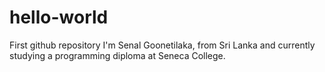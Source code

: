 # hello-world
First github repository
I'm Senal Goonetilaka, from Sri Lanka and currently studying a programming diploma at Seneca College.
